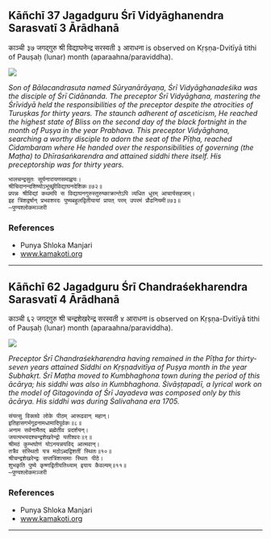 ## Kāñchī 37 Jagadguru Śrī Vidyāghanendra Sarasvatī 3 Ārādhanā
काञ्ची ३७ जगद्गुरु श्री विद्याघनेन्द्र सरस्वती ३ आराधना is observed on Kṛṣṇa-Dvitīyā tithi of Pauṣaḥ (lunar) month (aparaahna/paraviddha).

![](https://github.com/sanskrit-coders/adyatithi/blob/master/images/kanchi-jagadgurus/jagadguru-37.jpg)

_Son of Bālacandrasuta named Sūryanārāyaṇa, Śrī Vidyāghanadeśika was the disciple of Śrī Cidānanda. The preceptor Śrī Vidyāghana, mastering the Śrīvidyā held the responsibilities of the preceptor despite the atrocities of Turuṣkas for thirty years. The staunch adherent of asceticism, He reached the highest state of Bliss on the second day of the black fortnight in the month of Puṣya in the year Prabhava. This preceptor Vidyāghana, searching a worthy disciple to adorn the seat of the Pīṭha, reached Cidambaram where He handed over the responsibilities of governing (the Maṭha) to Dhīraśaṅkarendra and attained siddhi there itself. His preceptorship was for thirty years._

```
भालचन्द्रसुतः सूर्यनारायणसमाह्वयः।
श्रीचिदानन्दशिष्योऽभूच्छ्रीविद्याघनदेशिकः॥७२॥
प्रपन्नः श्रीविद्यां कथमपि स विद्याघनगुरुस्तुरुष्काक्रान्तेऽपि व्यधित धुरम् आचार्यसहजाम्।
इह त्रिंशद्वर्षान् प्रभवशरदः पुष्यबहुलद्वितीयायां प्रापत् परम् उपरमं प्रौढनियमी॥७३॥
—पुण्यश्लोकमञ्जरी
```
### References
* Punya Shloka Manjari
* www.kamakoti.org


---
## Kāñchī 62 Jagadguru Śrī Chandraśekharendra Sarasvatī 4 Ārādhanā
काञ्ची ६२ जगद्गुरु श्री चन्द्रशेखरेन्द्र सरस्वती ४ आराधना is observed on Kṛṣṇa-Dvitīyā tithi of Pauṣaḥ (lunar) month (aparaahna/paraviddha).

![](https://github.com/sanskrit-coders/adyatithi/blob/master/images/kanchi-jagadgurus/jagadguru-62.jpg)

_Preceptor Śrī Chandraśekharendra having remained in the Pīṭha for thirty-seven years attained Siddhi on Kṛṣṇadvitīya of Puṣya month in the year Subhakṛt. Śrī Maṭha moved to Kumbhaghona town during the period of this ācārya; his siddhi was also in Kumbhaghona. Śivāṣṭapadī, a lyrical work on the model of Gitagovinda of Śrī Jayadeva was composed only by this ācārya. His siddhi was during Śalivahana era 1705._

```
संयत्सु विक्लवे लोके पीठम् आरूढवान् महान्।
इतिहासगर्भगूढनामधामादिपूर्वकः॥८॥
अनाम सर्वनामैतद् ब्रह्मेतीव प्रदर्शयन्।
जयत्यभयदश्चन्द्रशेखरेन्द्रो यतीश्वरः॥९॥
श्रीमठं कुम्भघोणं योऽनयन्नयविद् आत्मवान्।
तत्रैव संस्थितो यत्र मठोऽब्दद्विशतीं स्थितः॥१०॥
श्रीचन्द्रशेखरेन्द्रः सप्तत्रिंशत्समाः स्थितः पीठे।
शुभकृति पुष्ये कृष्णद्वितीयतिथ्याम् इयाय कैवल्यम्॥११॥
—पुण्यश्लोकमञ्जरी
```
### References
* Punya Shloka Manjari
* www.kamakoti.org


---
